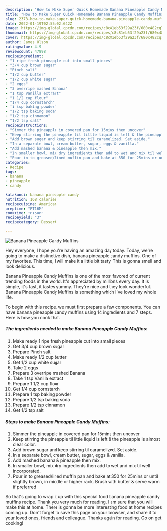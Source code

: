 ```yaml
---
description: "How to Make Super Quick Homemade Banana Pineapple Candy Muffins"
title: "How to Make Super Quick Homemade Banana Pineapple Candy Muffins"
slug: 2373-how-to-make-super-quick-homemade-banana-pineapple-candy-muffins
date: 2022-01-19T02:55:02.642Z
image: https://img-global.cpcdn.com/recipes/c8c81eb53f29a23f/680x482cq70/banana-pineapple-candy-muffins-recipe-main-photo.jpg
thumbnail: https://img-global.cpcdn.com/recipes/c8c81eb53f29a23f/680x482cq70/banana-pineapple-candy-muffins-recipe-main-photo.jpg
cover: https://img-global.cpcdn.com/recipes/c8c81eb53f29a23f/680x482cq70/banana-pineapple-candy-muffins-recipe-main-photo.jpg
author: James Olson
ratingvalue: 4.9
reviewcount: 47898
recipeingredient:
- "1 ripe fresh pineapple cut into small pieces"
- "3/4 cup brown sugar"
- "Pinch salt"
- "1/2 cup butter"
- "1/2 cup white sugar"
- "2 eggs"
- "3 overripe mashed Banana"
- "1 tsp Vanilla extract"
- "1 1/2 cup flour"
- "1/4 cup cornstarch"
- "1 tsp baking powder"
- "1/2 tsp baking soda"
- "1/2 tsp cinnamon"
- "1/2 tsp salt"
recipeinstructions:
- "Simmer the pineapple in covered pan for 15mins then uncover"
- "Keep stirring the pineapple til little liquid is left & the pineapple is almost clear color."
- "Add brown sugar and keep stirring til caramelized. Set aside."
- "In a separate bowl, cream butter, sugar, eggs & vanilla."
- "Add mashed banana & pineapple then mix."
- "In smaller bowl, mix dry ingredients then add to wet and mix til well incorporated."
- "Pour in to greased/lined muffin pan and bake at 350 for 25mins or until slightly brown, in middle or higher rack. Brush with butter & serve warm if preferred"
categories:
- Recipe
tags:
- banana
- pineapple
- candy

katakunci: banana pineapple candy 
nutrition: 168 calories
recipecuisine: American
preptime: "PT16M"
cooktime: "PT50M"
recipeyield: "3"
recipecategory: Dessert

---
```



![Banana Pineapple Candy Muffins](https://img-global.cpcdn.com/recipes/c8c81eb53f29a23f/680x482cq70/banana-pineapple-candy-muffins-recipe-main-photo.jpg)

Hey everyone, I hope you're having an amazing day today. Today, we're going to make a distinctive dish, banana pineapple candy muffins. One of my favorites. This time, I will make it a little bit tasty. This is gonna smell and look delicious.

Banana Pineapple Candy Muffins is one of the most favored of current trending foods in the world. It's appreciated by millions every day. It is simple, it's fast, it tastes yummy. They're nice and they look wonderful. Banana Pineapple Candy Muffins is something which I've loved my whole life.




To begin with this recipe, we must first prepare a few components. You can have banana pineapple candy muffins using 14 ingredients and 7 steps. Here is how you cook that.

<!--inarticleads1-->

##### The ingredients needed to make Banana Pineapple Candy Muffins:

1. Make ready 1 ripe fresh pineapple cut into small pieces
1. Get 3/4 cup brown sugar
1. Prepare Pinch salt
1. Make ready 1/2 cup butter
1. Get 1/2 cup white sugar
1. Take 2 eggs
1. Prepare 3 overripe mashed Banana
1. Take 1 tsp Vanilla extract
1. Prepare 1 1/2 cup flour
1. Get 1/4 cup cornstarch
1. Prepare 1 tsp baking powder
1. Prepare 1/2 tsp baking soda
1. Prepare 1/2 tsp cinnamon
1. Get 1/2 tsp salt




<!--inarticleads2-->

##### Steps to make Banana Pineapple Candy Muffins:

1. Simmer the pineapple in covered pan for 15mins then uncover
1. Keep stirring the pineapple til little liquid is left & the pineapple is almost clear color.
1. Add brown sugar and keep stirring til caramelized. Set aside.
1. In a separate bowl, cream butter, sugar, eggs & vanilla.
1. Add mashed banana & pineapple then mix.
1. In smaller bowl, mix dry ingredients then add to wet and mix til well incorporated.
1. Pour in to greased/lined muffin pan and bake at 350 for 25mins or until slightly brown, in middle or higher rack. Brush with butter & serve warm if preferred




So that's going to wrap it up with this special food banana pineapple candy muffins recipe. Thank you very much for reading. I am sure that you will make this at home. There is gonna be more interesting food at home recipes coming up. Don't forget to save this page on your browser, and share it to your loved ones, friends and colleague. Thanks again for reading. Go on get cooking!
